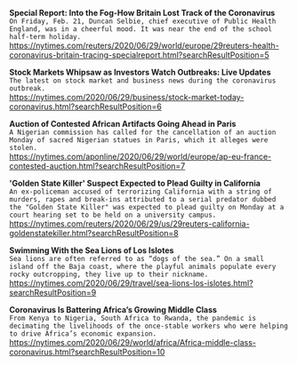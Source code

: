 **Special Report: Into the Fog-How Britain Lost Track of the Coronavirus**\
`On Friday, Feb. 21, Duncan Selbie, chief executive of Public Health England, was in a cheerful mood. It was near the end of the school half-term holiday.`\
https://nytimes.com/reuters/2020/06/29/world/europe/29reuters-health-coronavirus-britain-tracing-specialreport.html?searchResultPosition=5

**Stock Markets Whipsaw as Investors Watch Outbreaks: Live Updates**\
`The latest on stock market and business news during the coronavirus outbreak.`\
https://nytimes.com/2020/06/29/business/stock-market-today-coronavirus.html?searchResultPosition=6

**Auction of Contested African Artifacts Going Ahead in Paris**\
`A Nigerian commission has called for the cancellation of an auction Monday of sacred Nigerian statues in Paris, which it alleges were stolen.`\
https://nytimes.com/aponline/2020/06/29/world/europe/ap-eu-france-contested-auction.html?searchResultPosition=7

**'Golden State Killer' Suspect Expected to Plead Guilty in California**\
`An ex-policeman accused of terrorizing California with a string of murders, rapes and break-ins attributed to a serial predator dubbed the "Golden State Killer" was expected to plead guilty on Monday at a court hearing set to be held on a university campus. `\
https://nytimes.com/reuters/2020/06/29/us/29reuters-california-goldenstatekiller.html?searchResultPosition=8

**Swimming With the Sea Lions of Los Islotes**\
`Sea lions are often referred to as “dogs of the sea.” On a small island off the Baja coast, where the playful animals populate every rocky outcropping, they live up to their nickname.`\
https://nytimes.com/2020/06/29/travel/sea-lions-los-islotes.html?searchResultPosition=9

**Coronavirus Is Battering Africa’s Growing Middle Class**\
`From Kenya to Nigeria, South Africa to Rwanda, the pandemic is decimating the livelihoods of the once-stable workers who were helping to drive Africa’s economic expansion.`\
https://nytimes.com/2020/06/29/world/africa/Africa-middle-class-coronavirus.html?searchResultPosition=10

